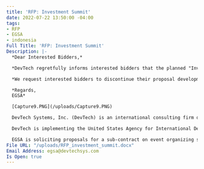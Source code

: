 ```yaml
---
title: 'RFP: Investment Summit'
date: 2022-07-22 13:50:00 -04:00
tags:
- RFP
- EGSA
- indonesia
Full Title: 'RFP: Investment Summit'
Description: |-
  *Dear Interested Bidders,*

  *DevTech regretfully informs interested bidders that the planned "Investment Summit - Bali/Indonesia - November 30th-December 2nd, 2022” is postponed until further notice. Therefore, in accordance to section 20 of RFP No. EGSA-2022-01- Event Organizer Services for an International Investment Summit,  we are cancelling this RFP.\**

  *We request interested bidders to discontinue their proposal development. DevTech appreciates bidders’ interest and responses to the RFI and will notify bidders who submitted their letter of interest once/if EGSA determines a new date for the "Investment Summit."*

  *Regards,
  EGSA*

  [Capture9.PNG](/uploads/Capture9.PNG)

  DevTech Systems, Inc. (DevTech) is an international consulting firm dedicated to development, with 35 years of experience providing advisory services and technical assistance to government, private sector, and civil society stakeholders in more than 100 countries. DevTech core practice areas include: Monitoring and Evaluation; Knowledge Management and Data Analytics; Public Financial Management and Fiscal Sustainability; and Education, Gender, and Youth.

  DevTech is implementing the United States Agency for International Development (USAID) funded Economic Growth Support Activity (EGSA) in Indonesia. EGSA supports the government of Indonesia and other stakeholders with i) evidence-based decision making (ii) technical assistance to improve GOI capacity in public financial management and related governance; and (iii) capacity building to improve the business enabling environment for foreign and domestic enterprises.

  EGSA is soliciting proposals for a sub-contract on event organizing services to conduct an anticipated “INVESTMENT SUMMIT” on December 1 – 2, 2022 in Bali, opened with a kick-off dinner on November 30, 2022. Selected event organizer is expected to provide all summit services before, during and after the event for successful implementation of the summit. Detail services are outlined in the scope of work enclosed.
File URL: "/uploads/RFP_investment_summit.docx"
Email Address: egsa@devtechsys.com
Is Open: true
---
```


